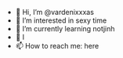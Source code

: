 - 👋 Hi, I’m @vardenixxxas
- 👀 I’m interested in sexy time
- 🌱 I’m currently learning notjinh
- 💞️ I
- 📫 How to reach me: here

<!---
vardenixxxas/vardenixxxas is a ✨ special ✨ repository because its `README.md` (this file) appears on your GitHub profile.
You can click the Preview link to take a look at your changes.
--->
